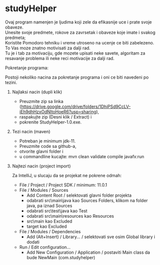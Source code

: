 # studyHelper

Ovaj program namenjen je ljudima koji zele da efikasnije uce i prate svoje obaveze.\
  Unesite svoje predmete, rokove za zavrsetak i obaveze koje imate i svakog predmeta;\
  Koristite Pomodoro tehniku i vreme utroseno na ucenje ce biti zabelezeno. To Vas moze znatno motivisati za dalji rad.\
  Tu je i tab za motivaciju, gde mozete upisati neke savete, algoritam za resavanje problema ili neke reci motivacije za dalji rad.

Pokretanje programa:

Postoji nekoliko nacina za pokretanje programa i oni ce biti navedeni po tezini.

1. Najlaksi nacin (dupli klik)
   
    - Preuzmite zip sa linka (https://drive.google.com/drive/folders/1DhiPSd9CcLV-iEh9dhHzxOdNltoHoeR6?usp=sharing), 
    - raspakujte zip (Desni klik / Extract) i 
    - pokrenite StudyHelper-1.0.exe. 


2. Tezi nacin (maven)

    - Potreban je minimum jdk-11.
    - Preuzmite code sa github-a,
    - otvorite glavni folder i
    - u commandline kucajte: mvn clean validate compile javafx:run 


3. Najtezi nacin (project import)
   
   Za IntelliJ, u slucaju da se projekat ne pokrene odmah:
    - File / Project / Project SDK / minimum: 11.0.1
    - File / Modules / Sources
        - Add Content Root / selektovati glavni folder projekta
        - odabrati src\main\java kao Sources Folders, klikom na folder java, pa iznad Sources
        - odabrati src\test\java kao Test
        - odabrati src\main\resources kao Resources
        - src\main kao Excluded
        - target kao Excluded
    - File / Modules / Dependencies
        - Add (Alt+Insert) / Library... / selektovati sve osim Global library i dodati
    - Run / Edit configuration...
        - Add New Configuration / Application / postaviti Main class da bude NewMain (com.studyhelper)
